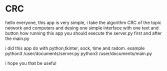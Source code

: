 # CRC
hello everyone, this app is very simple, i take the algorithm CRC of the topic network and computers and desing one simple interface with one text and button how running this app you should execute the server.py first and after the main.py

i did this app do with python,tkinter, sock, time and radom. example python3 /user/documents/server.py python3 /user/documents/main.py

i hope you that be useful
